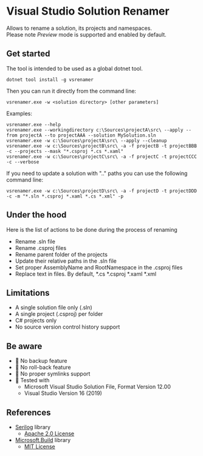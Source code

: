 Visual Studio Solution Renamer
===

Allows to rename a solution, its projects and namespaces.<br/>
Please note *Preview* mode is supported and enabled by default.

Get started
---

The tool is intended to be used as a global dotnet tool. 

```shell
dotnet tool install -g vsrenamer
```

Then you can run it directly from the command line:

```shell
vsrenamer.exe -w <solution directory> [other parameters]
```

Examples:
```shell
vsrenamer.exe --help
vsrenamer.exe --workingdirectory c:\Sources\projectA\src\ --apply --from projectA --to projectAAA --solution MySolution.sln
vsrenamer.exe -w c:\Sources\projectA\src\ --apply --cleanup
vsrenamer.exe -w c:\Sources\projectB\src\ -a -f projectB -t projectBBB -c --projects --mask "*.csproj *.cs *.xaml"
vsrenamer.exe -w c:\Sources\projectC\src\ -a -f projectC -t projectCCC -c --verbose
```

If you need to update a solution with ".." paths you can use the following command line:
```shell
vsrenamer.exe -w c:\Sources\projectD\src\ -a -f projectD -t projectDDD -c -m "*.sln *.csproj *.xaml *.cs *.xml" -p
```

Under the hood
---

Here is the list of actions to be done during the process of renaming
- Rename .sln file
- Rename .csproj files
- Rename parent folder of the projects
- Update their relative paths in the .sln file
- Set proper AssemblyName and RootNamespace in the .csproj files
- Replace text in files. By default, *.cs *.csproj *.xaml *.xml

Limitations
---

- A single solution file only (.sln)
- A single project (.csproj) per folder
- C# projects only
- No source version control history support

Be aware
---

- &#x1F534; No backup feature
- &#x1F534; No roll-back feature
- &#x1F534; No proper symlinks support
- &#x1F534; Tested with
    - Microsoft Visual Studio Solution File, Format Version 12.00
    - Visual Studio Version 16 (2019)

References
---

* [Serilog](https://serilog.net/) library
    * [Apache 2.0 License](https://www.apache.org/licenses/LICENSE-2.0)
* [Microsoft.Build](https://github.com/dotnet/msbuild) library
    * [MIT License](https://github.com/zzzprojects/html-agility-pack/blob/master/LICENSE)
